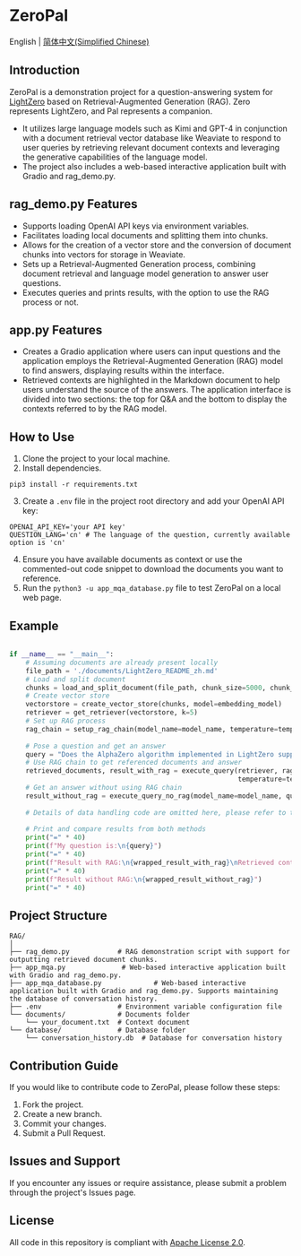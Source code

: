 # ZeroPal

English | [简体中文(Simplified Chinese)](https://github.com/puyuan1996/ZeroPal/blob/main/README_zh.md) 

## Introduction

ZeroPal is a demonstration project for a question-answering system for [LightZero](https://github.com/opendilab/LightZero) based on Retrieval-Augmented Generation (RAG). Zero represents LightZero, and Pal represents a companion.
- It utilizes large language models such as Kimi and GPT-4 in conjunction with a document retrieval vector database like Weaviate to respond to user queries by retrieving relevant document contexts and leveraging the generative capabilities of the language model.
- The project also includes a web-based interactive application built with Gradio and rag_demo.py.

## rag_demo.py Features

- Supports loading OpenAI API keys via environment variables.
- Facilitates loading local documents and splitting them into chunks.
- Allows for the creation of a vector store and the conversion of document chunks into vectors for storage in Weaviate.
- Sets up a Retrieval-Augmented Generation process, combining document retrieval and language model generation to answer user questions.
- Executes queries and prints results, with the option to use the RAG process or not.

## app.py Features

- Creates a Gradio application where users can input questions and the application employs the Retrieval-Augmented Generation (RAG) model to find answers, displaying results within the interface.
- Retrieved contexts are highlighted in the Markdown document to help users understand the source of the answers. The application interface is divided into two sections: the top for Q&A and the bottom to display the contexts referred to by the RAG model.

## How to Use

1. Clone the project to your local machine.
2. Install dependencies.

```shell
pip3 install -r requirements.txt
```
3. Create a `.env` file in the project root directory and add your OpenAI API key:

```
OPENAI_API_KEY='your API key'
QUESTION_LANG='cn' # The language of the question, currently available option is 'cn'
```

4. Ensure you have available documents as context or use the commented-out code snippet to download the documents you want to reference.
5. Run the `python3 -u app_mqa_database.py` file to test ZeroPal on a local web page.

## Example

```python

if __name__ == "__main__":
    # Assuming documents are already present locally
    file_path = './documents/LightZero_README_zh.md'
    # Load and split document
    chunks = load_and_split_document(file_path, chunk_size=5000, chunk_overlap=500)
    # Create vector store
    vectorstore = create_vector_store(chunks, model=embedding_model)
    retriever = get_retriever(vectorstore, k=5)
    # Set up RAG process
    rag_chain = setup_rag_chain(model_name=model_name, temperature=temperature)
    
    # Pose a question and get an answer
    query = "Does the AlphaZero algorithm implemented in LightZero support running in the Atari environment? Please explain in detail."
    # Use RAG chain to get referenced documents and answer
    retrieved_documents, result_with_rag = execute_query(retriever, rag_chain, query, model_name=model_name,
                                                         temperature=temperature)
    # Get an answer without using RAG chain
    result_without_rag = execute_query_no_rag(model_name=model_name, query=query, temperature=temperature)
    
    # Details of data handling code are omitted here, please refer to the source files in this repository for specifics
    
    # Print and compare results from both methods
    print("=" * 40)
    print(f"My question is:\n{query}")
    print("=" * 40)
    print(f"Result with RAG:\n{wrapped_result_with_rag}\nRetrieved context is: \n{context}")
    print("=" * 40)
    print(f"Result without RAG:\n{wrapped_result_without_rag}")
    print("=" * 40)
```

## Project Structure

```
RAG/
│
├── rag_demo.py            # RAG demonstration script with support for outputting retrieved document chunks.
├── app_mqa.py              # Web-based interactive application built with Gradio and rag_demo.py.
├── app_mqa_database.py             # Web-based interactive application built with Gradio and rag_demo.py. Supports maintaining the database of conversation history.
├── .env                   # Environment variable configuration file
└── documents/             # Documents folder
    └── your_document.txt  # Context document
└── database/              # Database folder
    └── conversation_history.db  # Database for conversation history
```

## Contribution Guide

If you would like to contribute code to ZeroPal, please follow these steps:

1. Fork the project.
2. Create a new branch.
3. Commit your changes.
4. Submit a Pull Request.

## Issues and Support

If you encounter any issues or require assistance, please submit a problem through the project's Issues page.

## License

All code in this repository is compliant with [Apache License 2.0](https://www.apache.org/licenses/LICENSE-2.0).